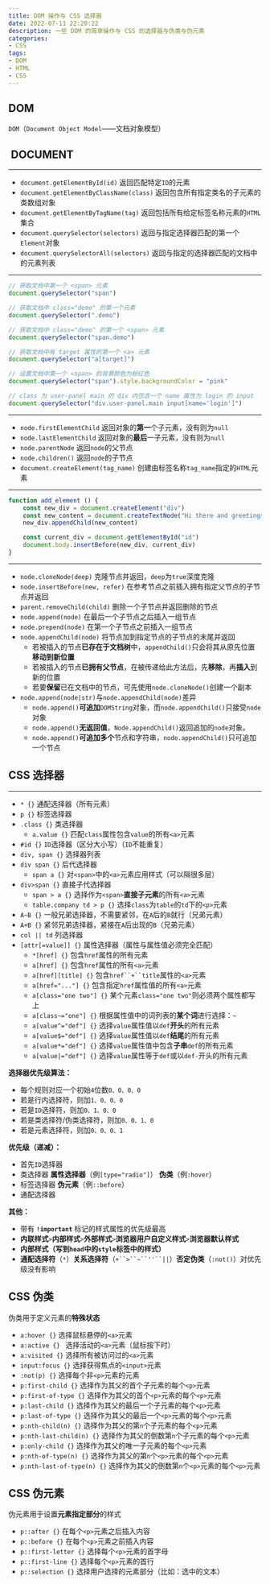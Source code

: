 ```yaml
---
title: DOM 操作与 CSS 选择器
date: 2022-07-11 22:20:22
description: 一些 DOM 的简单操作与 CSS 的选择器与伪类与伪元素
categories:
- CSS
tags:
- DOM
- HTML
- CSS
---
```


## DOM

`DOM`（`Document Object Model`——文档对象模型）

##  DOCUMENT
***
- `document.getElementById(id)`        返回匹配特定`ID`的元素        
- `document.getElementByClassName(class)`        返回包含所有指定类名的子元素的类数组对象
- `document.getElementByTagName(tag)`        返回包括所有给定标签名称元素的`HTML`集合
- `document.querySelector(selectors)`        返回与指定选择器匹配的第一个`Element`对象
- `document.querySelectorAll(selectors)`        返回与指定的选择器匹配的文档中的元素列表
***
```javascript
// 获取文档中第一个 <span> 元素
document.querySelector("span")

// 获取文档中 class="demo" 的第一个元素
document.querySelector(".demo")

// 获取文档中 class="demo" 的第一个 <span> 元素
document.querySelector("span.demo")

// 获取文档中有 target 属性的第一个 <a> 元素
document.querySelector("a[target]")

// 设置文档中第一个 <span> 的背景颜色为粉红色
document.querySelector("span").style.backgroundColor = "pink"

// class 为 user-panel main 的 div 内包含一个 name 属性为 login 的 input
document.querySelector("div.user-panel.main input[name='login']")	
```
***
- `node.firstElementChild`        返回对象的**第一**个子元素，没有则为`null`
- `node.lastElementChild`        返回对象的**最后**一子元素，没有则为`null`
- `node.parentNode`        返回`node`的父节点
- `node.children()`        返回`node`的子节点
- `document.createElement(tag_name)`        创建由标签名称`tag_name`指定的`HTML`元素
***
```javascript
function add_element () {
    const new_div = document.createElement("div")
    const new_content = document.createTextNode("Hi there and greetings!")
    new_div.appendChild(new_content)

    const current_div = document.getElementById("id")
    document.body.insertBefore(new_div, current_div)
}
```
***
- `node.cloneNode(deep)`        克隆节点并返回，`deep`为`true`深度克隆
- `node.insertBefore(new, refer)`        在参考节点之前插入拥有指定父节点的子节点并返回
- `parent.removeChild(child)`        删除一个子节点并返回删除的节点
- `node.append(node)`        在最后一个子节点之后插入一组节点
- `node.prepend(node)`        在第一个子节点之前插入一组节点
- `node.appendChild(node)`        将节点加到指定节点的子节点的末尾并返回
   - 若被插入的节点**已存在于文档树**中，`appendChild()`只会将其从原先位置**移动到新位置**
   - 若被插入的节点**已拥有父节点**，在被传递给此方法后，先**移除**，再**插入**到新的位置
   - 若要**保留**已在文档中的节点，可先使用`node.cloneNode()`创建一个副本
- `node.append(node|str)`与`node.appendChild(node)`差异
   - `node.append()`**可追加**`DOMString`对象，而`node.appendChild()`只接受`node`对象
   - `node.append()`**无返回值**，`Node.appendChild()`返回追加的`node`对象。
   - `node.append()`**可追加多个**节点和字符串，`node.appendChild()`只可追加一个节点
## CSS 选择器
***
- `* {}`        通配选择器（所有元素）
- `p {}`        标签选择器
- `.class {}`        类选择器
   - `a.value {}`        匹配`class`属性包含`value`的所有`<a>`元素
- `#id {}`        `ID`选择器（区分大小写）（`ID`不能重复）
- `div, span {}`        选择器列表
- `div span {}`        后代选择器
   - `span a {}`        对`<span>`中的`<a>`元素应用样式（可以隔很多层）
- `div>span {}`        直接子代选择器
   - `span > a {}`        选择作为`<span>`**直接子元素**的所有`<a>`元素
   - `table.company td > p {}`        选择`class`为`table`的`td`下的`<p>`元素
- `A~B {}`        一般兄弟选择器，不需要紧邻，在`A`后的`B`就行（兄弟元素）
- `A+B {}`        紧邻兄弟选择器，紧接在`A`后出现的`B`（兄弟元素）
- `col || td`        列选择器
- `[attr[=value]] {}`        属性选择器（属性与属性值必须完全匹配）
   - `*[href] {}`        包含`href`属性的所有元素
   - `a[href] {}`        包含`href`属性的所有`<a>`元素	
   - `a[href][title] {}`        包含`href``+``title`属性的`<a>`元素
   - `a[href="..."] {}`        包含指定`href`属性值的所有`<a>`元素
   - `a[class="one two"] {}`        某个元素`class="one two"`则必须两个属性都写上
   - `a[class~="one"] {}`        根据属性值中的词列表的**某个词**进行选择：`~`
   - `a[value^="def"] {}`        选择`value`属性值以`def`**开头**的所有元素
   - `a[value$="def"] {}`        选择`value`属性值以`def`**结尾**的所有元素
   - `a[value*="def"] {}`        选择`value`属性值中包含**子串**`def`的所有元素
   - `a[value|="def"] {}`        选择`value`属性等于`def`或以`def-`开头的所有元素

**选择器优先级算法：**
- 每个规则对应一个初始`4`位数`0、0、0、0`
- 若是行内选择符，则加`1、0、0、0`
- 若是`ID`选择符，则加`0、1、0、0`
- 若是类选择符/伪类选择符，则加`0、0、1、0`
- 若是元素选择符，则加`0、0、0、1`

**优先级（递减）：**
- 首先`ID`选择器
- 类选择器        **属性选择器**（例`[type="radio"]`）        **伪类**（例`:hover`）
- 标签选择器        **伪元素**（例`::before`）
- 通配选择器

**其他：**
- 带有 **`!important`** 标记的样式属性的优先级最高
- **内联样式**`>`**内部样式**`>`**外部样式**`>`**浏览器用户自定义样式**`>`**浏览器默认样式**
- **内部样式（**写到`head`中的`style`标签中的样式**）**
- **通配选择符**（`*`）**关系选择符**（`+``>``~``''``||`）**否定伪类**（`:not()`）对优先级没有影响
## CSS 伪类
伪类用于定义元素的**特殊状态**
- `a:hover {}`        选择鼠标悬停的`<a>`元素                
- `a:active {} `        选择活动的`<a>`元素（鼠标按下时）
- `a:visited {}`        选择所有被访问过的`<a>`元素
- `input:focus {}`         选择获得焦点的`<input>`元素
- `:not(p) {}`        选择每个非`<p>`元素的元素
- `p:first-child {}`        选择作为其父的首个子元素的每个`<p>`元素
- `p:first-of-type {}`        选择作为其父的首个`<p>`元素的每个`<p>`元素
- `p:last-child {}`        选择作为其父的最后一个子元素的每个`<p>`元素
- `p:last-of-type {}`        选择作为其父的最后一个`<p>`元素的每个`<p>`元素
- `p:nth-child(n) {}`        选择作为其父的第`n`个子元素的每个`<p>`元素
- `p:nth-last-child(n) {}`        选择作为其父的倒数第`n`个子元素的每个`<p>`元素
- `p:only-child {}`        选择作为其父的唯一子元素的每个`<p>`元素
- `p:nth-of-type(n) {}`        选择作为其父的第`n`个`<p>`元素的每个`<p>`元素
- `p:nth-last-of-type(n) {}`        选择作为其父的倒数第`n`个`<p>`元素的每个`<p>`元素
## CSS 伪元素
伪元素用于设置**元素指定部分**的样式
- `p::after {}`        在每个`<p>`元素之后插入内容
- `p::before {}`        在每个`<p>`元素之前插入内容
- `p::first-letter {}`        选择每个`<p>`元素的首字母
- `p::first-line {}`        选择每个`<p>`元素的首行
- `p::selection {}`        选择用户选择的元素部分（比如：选中的文本）
